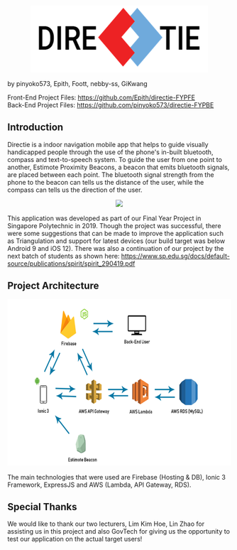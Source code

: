 <p align="center">
  <img width="400" height="150" src="https://github.com/pinyoko573/directie/blob/master/Presentation/logo.png">
</p>

by pinyoko573, Epith, Foott, nebby-ss, GiKwang

Front-End Project Files: https://github.com/Epith/directie-FYPFE <br>
Back-End Project Files: https://github.com/pinyoko573/directie-FYPBE

## Introduction
Directie is a indoor navigation mobile app that helps to guide visually handicapped people through the use of the phone's in-built bluetooth, compass and text-to-speech system. To guide the user from one point to another, Estimote Proximity Beacons, a beacon that emits bluetooth signals, are placed between each point. The bluetooth signal strength from the phone to the beacon can tells us the distance of the user, while the compass can tells us the direction of the user.

<p align="center">
  <a href="https://www.youtube.com/watch?v=NUSaXaq3a3Y">
    <img src="http://img.youtube.com/vi/NUSaXaq3a3Y/0.jpg">
  </a>
</p>

This application was developed as part of our Final Year Project in Singapore Polytechnic in 2019. Though the project was successful, there were some suggestions that can be made to improve the application such as Triangulation and support for latest devices (our build target was below Android 9 and iOS 12). There was also a continuation of our project by the next batch of students as shown here: https://www.sp.edu.sg/docs/default-source/publications/spirit/spirit_290419.pdf

## Project Architecture
<p align="center">
  <img width="600" height="375" src="https://github.com/pinyoko573/directie/blob/master/Presentation/architecture.png">
</p>
The main technologies that were used are Firebase (Hosting & DB), Ionic 3 Framework, ExpressJS and AWS (Lambda, API Gateway, RDS).

## Special Thanks
We would like to thank our two lecturers, Lim Kim Hoe, Lin Zhao for assisting us in this project and also GovTech for giving us the opportunity to test our application on the actual target users!
